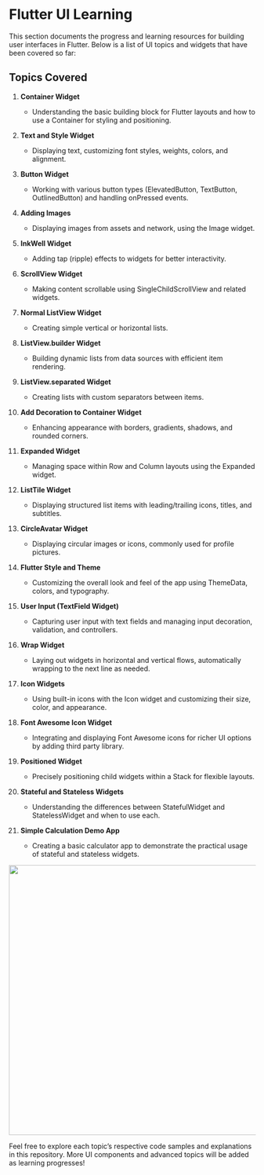 # Flutter UI Learning

This section documents the progress and learning resources for building user interfaces in Flutter. Below is a list of UI topics and widgets that have been covered so far:

## Topics Covered

1. **Container Widget**
   - Understanding the basic building block for Flutter layouts and how to use a Container for styling and positioning.

2. **Text and Style Widget**
   - Displaying text, customizing font styles, weights, colors, and alignment.

3. **Button Widget**
   - Working with various button types (ElevatedButton, TextButton, OutlinedButton) and handling onPressed events.

4. **Adding Images**
   - Displaying images from assets and network, using the Image widget.

5. **InkWell Widget**
   - Adding tap (ripple) effects to widgets for better interactivity.

6. **ScrollView Widget**
   - Making content scrollable using SingleChildScrollView and related widgets.

7. **Normal ListView Widget**
   - Creating simple vertical or horizontal lists.

8. **ListView.builder Widget**
   - Building dynamic lists from data sources with efficient item rendering.

9. **ListView.separated Widget**
   - Creating lists with custom separators between items.

10. **Add Decoration to Container Widget**
    - Enhancing appearance with borders, gradients, shadows, and rounded corners.

11. **Expanded Widget**
    - Managing space within Row and Column layouts using the Expanded widget.

12. **ListTile Widget**
    - Displaying structured list items with leading/trailing icons, titles, and subtitles.

13. **CircleAvatar Widget**
    - Displaying circular images or icons, commonly used for profile pictures.

14. **Flutter Style and Theme**
    - Customizing the overall look and feel of the app using ThemeData, colors, and typography.

15. **User Input (TextField Widget)**
    - Capturing user input with text fields and managing input decoration, validation, and controllers.

16. **Wrap Widget**
    - Laying out widgets in horizontal and vertical flows, automatically wrapping to the next line as needed.

17. **Icon Widgets**
    - Using built-in icons with the Icon widget and customizing their size, color, and appearance.

18. **Font Awesome Icon Widget**
    - Integrating and displaying Font Awesome icons for richer UI options by adding third party library.

19. **Positioned Widget**
    - Precisely positioning child widgets within a Stack for flexible layouts.
      
20. **Stateful and Stateless Widgets**
    - Understanding the differences between StatefulWidget and StatelessWidget and when to use each.

21. **Simple Calculation Demo App**
    - Creating a basic calculator app to demonstrate the practical usage of stateful and stateless widgets.


<img src="https://github.com/user-attachments/assets/1b14043b-0e80-4876-aa5f-2d6beedeccdf" height="550">


Feel free to explore each topic’s respective code samples and explanations in this repository. More UI components and advanced topics will be added as learning progresses!

